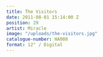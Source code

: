 ```yaml
---
title: The Visitors
date: 2011-08-01 15:14:00 Z
position: 29
artist: Miracle
image: "/uploads/the-visitors.jpg"
catalogue-number: HA008
format: 12" / Digital
---
```


